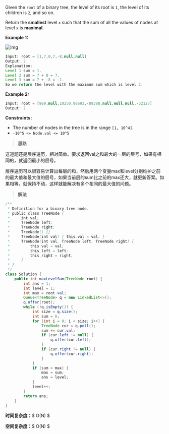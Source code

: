 Given the `root` of a binary tree, the level of its root is `1`, the level of its children is `2`, and so on.

Return the **smallest** level `x` such that the sum of all the values of nodes at level `x` is **maximal**.

 

**Example 1:**

![img](https://assets.leetcode.com/uploads/2019/05/03/capture.JPG)

```java
Input: root = [1,7,0,7,-8,null,null]
Output: 2
Explanation: 
Level 1 sum = 1.
Level 2 sum = 7 + 0 = 7.
Level 3 sum = 7 + -8 = -1.
So we return the level with the maximum sum which is level 2.
```

**Example 2:**

```java
Input: root = [989,null,10250,98693,-89388,null,null,null,-32127]
Output: 2
```

 

**Constraints:**

- The number of nodes in the tree is in the range `[1, 10^4]`.
- `-10^5 <= Node.val <= 10^5`



> **思路**

这道题还是层序遍历，相对简单。要求返回val之和最大的一层的层号，如果有相同的，就返回最小的层号。

层序遍历可以很容易计算出每层的和，然后用两个变量max和level分别维护之前的最大值和最大值的层号，如果当前层的sum比之前的max还大，就更新答案。如果相等，就保持不动，这样就能解决有多个相同的最大值的问题。



> **解法**

```java
/**
 * Definition for a binary tree node.
 * public class TreeNode {
 *     int val;
 *     TreeNode left;
 *     TreeNode right;
 *     TreeNode() {}
 *     TreeNode(int val) { this.val = val; }
 *     TreeNode(int val, TreeNode left, TreeNode right) {
 *         this.val = val;
 *         this.left = left;
 *         this.right = right;
 *     }
 * }
 */
class Solution {
    public int maxLevelSum(TreeNode root) {
        int ans = 1;
        int level = 1;
        int max = root.val;
        Queue<TreeNode> q = new LinkedList<>();
        q.offer(root);
        while (!q.isEmpty()) {
            int size = q.size();
            int sum = 0;
            for (int i = 0; i < size; i++) {
                TreeNode cur = q.poll();
                sum += cur.val;
                if (cur.left != null) {
                    q.offer(cur.left);
                }
                if (cur.right != null) {
                    q.offer(cur.right);
                }
            }
            if (sum > max) {
                max = sum;
                ans = level;
            }
            level++;
        }
        return ans;
    }
}
```

**时间复杂度：**$ O(N) $

**空间复杂度：**$ O(N) $